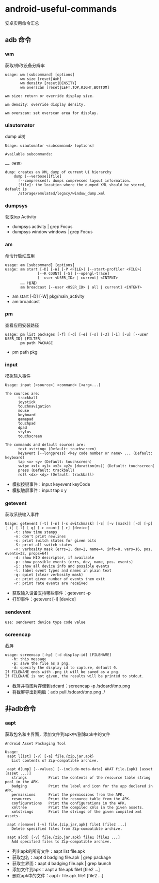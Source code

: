 # android-useful-commands
安卓实用命令汇总

## adb 命令

### wm
获取/修改设备分辨率

```
usage: wm [subcommand] [options]
       wm size [reset|WxH]
       wm density [reset|DENSITY]
       wm overscan [reset|LEFT,TOP,RIGHT,BOTTOM]

wm size: return or override display size.

wm density: override display density.

wm overscan: set overscan area for display.
```

### uiautomator
dump ui树

```
Usage: uiautomator <subcommand> [options]

Available subcommands:

……（省略）

dump: creates an XML dump of current UI hierarchy
    dump [--verbose][file]
      [--compressed]: dumps compressed layout information.
      [file]: the location where the dumped XML should be stored, default is
      /storage/emulated/legacy/window_dump.xml

```

### dumpsys
获取top Activity

* dumpsys activity | grep Focus
* dumpsys window windows | grep Focus

### am
命令行启动应用

```
usage: am [subcommand] [options]
usage: am start [-D] [-W] [-P <FILE>] [--start-profiler <FILE>]
               [--R COUNT] [-S] [--opengl-trace]
               [--user <USER_ID> | current] <INTENT>
       ……（省略）
       am broadcast [--user <USER_ID> | all | current] <INTENT>

```
* am start [-D] [-W] pkg/main_activity
* am broadcast 

### pm
查看应用安装路径

```
usage: pm list packages [-f] [-d] [-e] [-s] [-3] [-i] [-u] [--user USER_ID] [FILTER]
       pm path PACKAGE
```
* pm path pkg

### input
模拟输入事件

```
Usage: input [<source>] <command> [<arg>...]

The sources are: 
      trackball
      joystick
      touchnavigation
      mouse
      keyboard
      gamepad
      touchpad
      dpad
      stylus
      touchscreen

The commands and default sources are:
      text <string> (Default: touchscreen)
      keyevent [--longpress] <key code number or name> ... (Default: keyboard)
      tap <x> <y> (Default: touchscreen)
      swipe <x1> <y1> <x2> <y2> [duration(ms)] (Default: touchscreen)
      press (Default: trackball)
      roll <dx> <dy> (Default: trackball)
```
* 模拟按键事件：input keyevent keyCode
* 模拟触屏事件：input tap x y

### getevent
获取系统输入事件

```
Usage: getevent [-t] [-n] [-s switchmask] [-S] [-v [mask]] [-d] [-p] [-i] [-l] [-q] [-c count] [-r] [device]
    -t: show time stamps
    -n: don't print newlines
    -s: print switch states for given bits
    -S: print all switch states
    -v: verbosity mask (errs=1, dev=2, name=4, info=8, vers=16, pos. events=32, props=64)
    -d: show HID descriptor, if available
    -p: show possible events (errs, dev, name, pos. events)
    -i: show all device info and possible events
    -l: label event types and names in plain text
    -q: quiet (clear verbosity mask)
    -c: print given number of events then exit
    -r: print rate events are received
```
* 获取输入设备支持哪些事件：getevent -p
* 打印事件：getevent [-l] [device]

### sendevent
```
use: sendevent device type code value
```

### screencap
截屏

```
usage: screencap [-hp] [-d display-id] [FILENAME]
   -h: this message
   -p: save the file as a png.
   -d: specify the display id to capture, default 0.
If FILENAME ends with .png it will be saved as a png.
If FILENAME is not given, the results will be printed to stdout.
```
* 截屏并将图片存储到sdcard：screencap -p /sdcard/tmp.png
* 将截屏导出到电脑：adb pull /sdcard/tmp.png ./

## 非adb命令
### aapt
获取包名和主界面，添加文件到apk中/删除apk中的文件

```
Android Asset Packaging Tool

Usage:
 aapt l[ist] [-v] [-a] file.{zip,jar,apk}
   List contents of Zip-compatible archive.

 aapt d[ump] [--values] [--include-meta-data] WHAT file.{apk} [asset [asset ...]]
   strings          Print the contents of the resource table string pool in the APK.
   badging          Print the label and icon for the app declared in APK.
   permissions      Print the permissions from the APK.
   resources        Print the resource table from the APK.
   configurations   Print the configurations in the APK.
   xmltree          Print the compiled xmls in the given assets.
   xmlstrings       Print the strings of the given compiled xml assets.
   
 aapt r[emove] [-v] file.{zip,jar,apk} file1 [file2 ...]
   Delete specified files from Zip-compatible archive.

 aapt a[dd] [-v] file.{zip,jar,apk} file1 [file2 ...]
   Add specified files to Zip-compatible archive.
```

* 列出apk的所有文件：aapt list file.apk
* 获取包名：aapt d badging file.apk | grep package
* 获取主界面：aapt d badging file.apk | grep launch
* 添加文件到apk：aapt a file.apk file1 [file2 ...]
* 删除apk中的文件：aapt r file.apk file1 [file2 ...]
